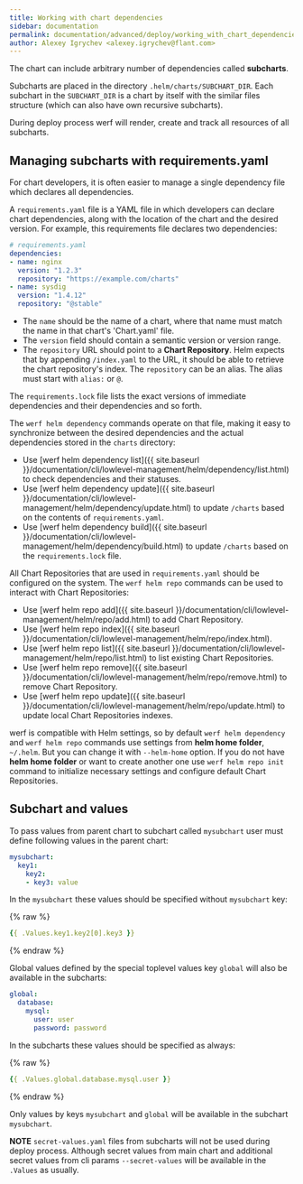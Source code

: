 ```yaml
---
title: Working with chart dependencies
sidebar: documentation
permalink: documentation/advanced/deploy/working_with_chart_dependencies.html
author: Alexey Igrychev <alexey.igrychev@flant.com>
---
```


The chart can include arbitrary number of dependencies called **subcharts**.

Subcharts are placed in the directory `.helm/charts/SUBCHART_DIR`. Each subchart in the `SUBCHART_DIR` is a chart by itself with the similar files structure (which can also have own recursive subcharts).

During deploy process werf will render, create and track all resources of all subcharts.

## Managing subcharts with requirements.yaml

For chart developers, it is often easier to manage a single dependency file which declares all dependencies.

A `requirements.yaml` file is a YAML file in which developers can declare chart dependencies, along with the location of the chart and the desired version. For example, this requirements file declares two dependencies:

```yaml
# requirements.yaml
dependencies:
- name: nginx
  version: "1.2.3"
  repository: "https://example.com/charts"
- name: sysdig
  version: "1.4.12"
  repository: "@stable"
```

* The `name` should be the name of a chart, where that name must match the name in that chart's 'Chart.yaml' file.
* The `version` field should contain a semantic version or version range.
* The `repository` URL should point to a **Chart Repository**. Helm expects that by appending `/index.yaml` to the URL, it should be able to retrieve the chart repository's index. The `repository` can be an alias. The alias must start with `alias:` or `@`.

The `requirements.lock` file lists the exact versions of immediate dependencies and their dependencies and so forth.

The `werf helm dependency` commands operate on that file, making it easy to synchronize between the desired dependencies and the actual dependencies stored in the `charts` directory:
* Use [werf helm dependency list]({{ site.baseurl }}/documentation/cli/lowlevel-management/helm/dependency/list.html) to check dependencies and their statuses.  
* Use [werf helm dependency update]({{ site.baseurl }}/documentation/cli/lowlevel-management/helm/dependency/update.html) to update `/charts` based on the contents of `requirements.yaml`.
* Use [werf helm dependency build]({{ site.baseurl }}/documentation/cli/lowlevel-management/helm/dependency/build.html) to update `/charts` based on the `requirements.lock` file.

All Chart Repositories that are used in `requirements.yaml` should be configured on the system. The `werf helm repo` commands can be used to interact with Chart Repositories:
* Use [werf helm repo add]({{ site.baseurl }}/documentation/cli/lowlevel-management/helm/repo/add.html) to add Chart Repository.
* Use [werf helm repo index]({{ site.baseurl }}/documentation/cli/lowlevel-management/helm/repo/index.html).
* Use [werf helm repo list]({{ site.baseurl }}/documentation/cli/lowlevel-management/helm/repo/list.html) to list existing Chart Repositories.
* Use [werf helm repo remove]({{ site.baseurl }}/documentation/cli/lowlevel-management/helm/repo/remove.html) to remove Chart Repository.
* Use [werf helm repo update]({{ site.baseurl }}/documentation/cli/lowlevel-management/helm/repo/update.html) to update local Chart Repositories indexes.

werf is compatible with Helm settings, so by default `werf helm dependency` and `werf helm repo` commands use settings from **helm home folder**, `~/.helm`. But you can change it with `--helm-home` option. If you do not have **helm home folder** or want to create another one use `werf helm repo init` command to initialize necessary settings and configure default Chart Repositories.

## Subchart and values

To pass values from parent chart to subchart called `mysubchart` user must define following values in the parent chart:

```yaml
mysubchart:
  key1:
    key2:
    - key3: value
```

In the `mysubchart` these values should be specified without `mysubchart` key:

{% raw %}
```yaml
{{ .Values.key1.key2[0].key3 }}
```
{% endraw %}

Global values defined by the special toplevel values key `global` will also be available in the subcharts:

```yaml
global:
  database:
    mysql:
      user: user
      password: password
```

In the subcharts these values should be specified as always:

{% raw %}
```yaml
{{ .Values.global.database.mysql.user }}
```
{% endraw %}

Only values by keys `mysubchart` and `global` will be available in the subchart `mysubchart`.

**NOTE** `secret-values.yaml` files from subcharts will not be used during deploy process. Although secret values from main chart and additional secret values from cli params `--secret-values` will be available in the `.Values` as usually.
